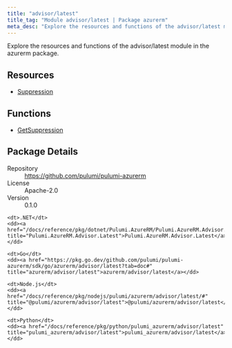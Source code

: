 ```yaml
---
title: "advisor/latest"
title_tag: "Module advisor/latest | Package azurerm"
meta_desc: "Explore the resources and functions of the advisor/latest module in the azurerm package."
---
```


<!-- WARNING: this file was generated by Pulumi Docs Generator. -->
<!-- Do not edit by hand unless you're certain you know what you are doing! -->

Explore the resources and functions of the advisor/latest module in the azurerm package.

<h2 id="resources">Resources</h2>
<ul class="api">
    <li><a href="suppression" title="Suppression"><span class="symbol resource"></span>Suppression</a></li>
</ul>

<h2 id="functions">Functions</h2>
<ul class="api">
    <li><a href="getsuppression" title="GetSuppression"><span class="symbol function"></span>GetSuppression</a></li>
</ul>

<h2 id="package-details">Package Details</h2>
<dl class="package-details">
	<dt>Repository</dt>
	<dd><a href="https://github.com/pulumi/pulumi-azurerm">https://github.com/pulumi/pulumi-azurerm</a></dd>
	<dt>License</dt>
	<dd>Apache-2.0</dd>
	<dt>Version</dt>
	<dd>0.1.0</dd>
</dl>



<dl class="tabular">

    <dt>.NET</dt>
    <dd><a href="/docs/reference/pkg/dotnet/Pulumi.AzureRM/Pulumi.AzureRM.Advisor.Latest.html" title="Pulumi.AzureRM.Advisor.Latest">Pulumi.AzureRM.Advisor.Latest</a></dd>

    <dt>Go</dt>
    <dd><a href="https://pkg.go.dev/github.com/pulumi/pulumi-azurerm/sdk/go/azurerm/advisor/latest?tab=doc#" title="azurerm/advisor/latest">azurerm/advisor/latest</a></dd>

    <dt>Node.js</dt>
    <dd><a href="/docs/reference/pkg/nodejs/pulumi/azurerm/advisor/latest/#" title="@pulumi/azurerm/advisor/latest">@pulumi/azurerm/advisor/latest</a></dd>

    <dt>Python</dt>
    <dd><a href="/docs/reference/pkg/python/pulumi_azurerm/advisor/latest" title="pulumi_azurerm/advisor/latest">pulumi_azurerm/advisor/latest</a></dd>

</dl>


